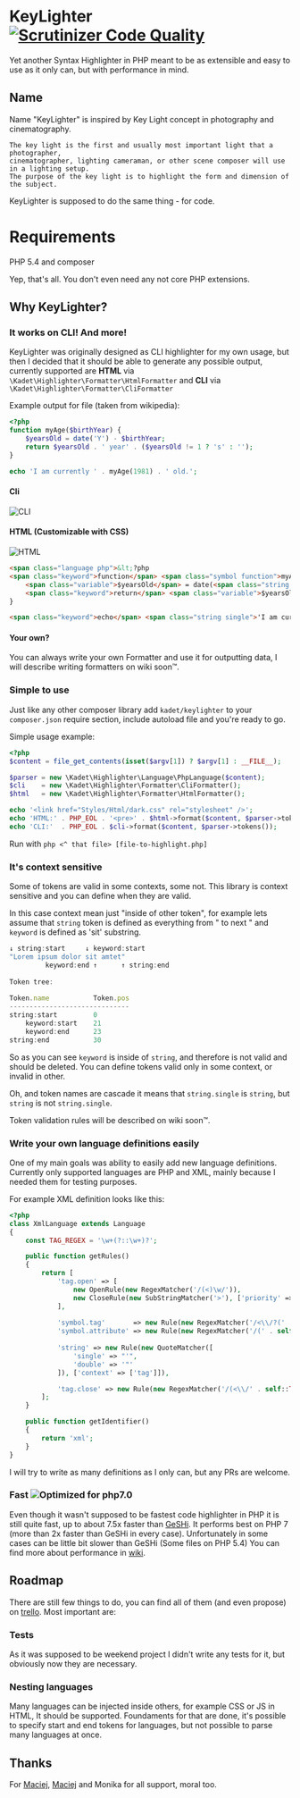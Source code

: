 # KeyLighter [![Scrutinizer Code Quality](https://scrutinizer-ci.com/g/kadet1090/KeyLighter/badges/quality-score.png?b=master)](https://scrutinizer-ci.com/g/kadet1090/KeyLighter/?branch=master)
Yet another Syntax Highlighter in PHP meant to be as extensible 
and easy to use as it only can, but with performance in mind.

## Name
Name "KeyLighter" is inspired by Key Light concept in photography and cinematography.

    The key light is the first and usually most important light that a photographer, 
    cinematographer, lighting cameraman, or other scene composer will use in a lighting setup. 
    The purpose of the key light is to highlight the form and dimension of the subject.

KeyLighter is supposed to do the same thing - for code.

# Requirements
 
PHP 5.4 and composer

Yep, that's all. You don't even need any not core PHP extensions.

## Why KeyLighter?
### It works on CLI! And more!
KeyLighter was originally designed as CLI highlighter for my own usage, 
but then I decided that it should be able to generate any possible output, 
currently supported are **HTML** via `\Kadet\Highlighter\Formatter\HtmlFormatter` 
and **CLI** via `\Kadet\Highlighter\Formatter\CliFormatter`

Example output for file (taken from wikipedia):
```php
<?php
function myAge($birthYear) {
    $yearsOld = date('Y') - $birthYear;
    return $yearsOld . ' year' . ($yearsOld != 1 ? 's' : '');
}

echo 'I am currently ' . myAge(1981) . ' old.';
```

#### Cli
![CLI](https://dl.dropboxusercontent.com/u/60020102/ShareX/2015-08/2015-08-28_16-52-26.png) 

#### HTML (Customizable with CSS)
![HTML](https://dl.dropboxusercontent.com/u/60020102/ShareX/2015-08/2015-08-28_16-57-10.png)
```html
<span class="language php">&lt;?php
<span class="keyword">function</span> <span class="symbol function">myAge</span>(<span class="variable">$birthYear</span>) {
    <span class="variable">$yearsOld</span> = date(<span class="string single">'Y'</span>) - <span class="variable">$birthYear</span><span class="operator punctuation">;</span>
    <span class="keyword">return</span> <span class="variable">$yearsOld</span> . <span class="string single">' year'</span> . (<span class="variable">$yearsOld</span> != <span class="number">1</span> ? <span class="string single">'s'</span> : <span class="string single">''</span>)<span class="operator punctuation">;</span>
}

<span class="keyword">echo</span> <span class="string single">'I am currently '</span> . myAge(<span class="number">1981</span>) . <span class="string single">' old.'</span><span class="operator punctuation">;</span>
```
#### Your own?
You can always write your own Formatter and use it for outputting data, 
I will describe writing formatters on wiki soon™.

### Simple to use
Just like any other composer library add `kadet/keylighter` to your 
`composer.json` require section, include autoload file and you're ready to go.

Simple usage example:
```php
<?php
$content = file_get_contents(isset($argv[1]) ? $argv[1] : __FILE__);

$parser = new \Kadet\Highlighter\Language\PhpLanguage($content);
$cli    = new \Kadet\Highlighter\Formatter\CliFormatter();
$html   = new \Kadet\Highlighter\Formatter\HtmlFormatter();

echo '<link href="Styles/Html/dark.css" rel="stylesheet" />';
echo 'HTML:' . PHP_EOL . '<pre>' . $html->format($content, $parser->tokens()) . '</pre>';
echo 'CLI:'  . PHP_EOL . $cli->format($content, $parser->tokens());
```

Run with `php <^ that file> [file-to-highlight.php]`

### It's context sensitive 
Some of tokens are valid in some contexts, some not. This library 
is context sensitive and you can define when they are valid.

In this case context mean just "inside of other token", 
for example lets assume that `string` token is defined 
as everything from " to next " and `keyword` is 
defined as 'sit' substring.

```js
↓ string:start     ↓ keyword:start
"Lorem ipsum dolor sit amtet"
         keyword:end ↑      ↑ string:end
         
Token tree:
        
Token.name           Token.pos
------------------------------
string:start         0
    keyword:start    21
    keyword:end      23
string:end           30
```

So as you can see `keyword` is inside of `string`, 
and therefore is not valid and should be deleted. 
You can define tokens valid only in some context, or invalid in other.

Oh, and token names are cascade it means that `string.single` is `string`,
but `string` is not `string.single`.

Token validation rules will be described on wiki soon™.

### Write your own language definitions easily
One of my main goals was ability to easily add new language definitions.
Currently only supported languages are PHP and XML, 
mainly because I needed them for testing purposes.

For example XML definition looks like this:
```php
<?php
class XmlLanguage extends Language
{
    const TAG_REGEX = '\w+(?::\w+)?';

    public function getRules()
    {
        return [
            'tag.open' => [
                new OpenRule(new RegexMatcher('/(<)\w/')),
                new CloseRule(new SubStringMatcher('>'), ['priority' => -1])
            ],
            
            'symbol.tag'       => new Rule(new RegexMatcher('/<\\/?(' . self::TAG_REGEX . ')/'), ['context' => ['tag']]),
            'symbol.attribute' => new Rule(new RegexMatcher('/(' . self::TAG_REGEX . ')=/'), ['context' => ['tag']]),
            
            'string' => new Rule(new QuoteMatcher([
                'single' => "'",
                'double' => '"'
            ]), ['context' => ['tag']]),

            'tag.close' => new Rule(new RegexMatcher('/(<\\/' . self::TAG_REGEX . '>)/')),
        ];
    }

    public function getIdentifier()
    {
        return 'xml';
    }
}
```

I will try to write as many definitions as I only can, 
but any PRs are welcome.

### Fast ![Optimized for php7.0](https://img.shields.io/badge/optimized%20for-PHP%207-8892BF.svg)
Even though it wasn't supposed to be fastest code highlighter in PHP 
it is still quite fast, up to about 7.5x faster than [GeSHi](http://geshi.org/).
It performs best on PHP 7 (more than 2x faster than GeSHi in every case).
Unfortunately in some cases can be little bit slower than GeSHi (Some files on PHP 5.4)
You can find more about performance in [wiki](https://github.com/kadet1090/KeyLighter/wiki/Performance).

## Roadmap
There are still few things to do, you can find all of them (and even propose) on [trello](https://trello.com/b/9I4CO0Te/highlighter). Most important are:

### Tests
As it was supposed to be weekend project I didn't write any tests for it, but obviously now they are necessary. 

### Nesting languages
Many languages can be injected inside others, for example CSS or JS in HTML, It should be supported. 
Foundaments for that are done, it's possible to specify start and end tokens for languages, 
but not possible to parse many languages at once.

## Thanks
For [Maciej](https://github.com/ksiazkowicz), [Maciej](https://github.com/sobak) and Monika for all support, moral too.